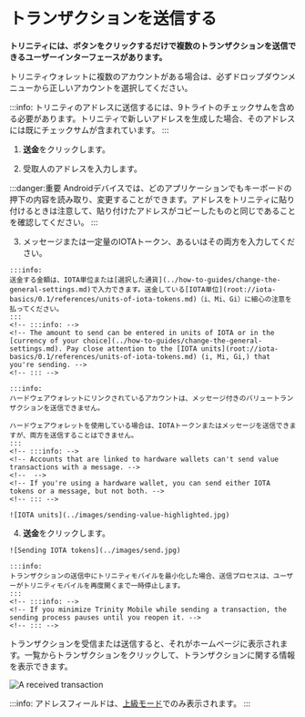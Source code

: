 # トランザクションを送信する
<!-- # Send a transaction -->

**トリニティには、ボタンをクリックするだけで複数のトランザクションを送信できるユーザーインターフェースがあります。**
<!-- **Trinity has a user interface that allows you to send multiple transactions at the click of a button.** -->

トリニティウォレットに複数のアカウントがある場合は、必ずドロップダウンメニューから正しいアカウントを選択してください。
<!-- If you have multiple accounts in your Trinity wallet, make sure that you select the correct account from the dropdown menu. -->

:::info:
トリニティのアドレスに送信するには、9トライトのチェックサムを含める必要があります。トリニティで新しいアドレスを生成した場合、そのアドレスには既にチェックサムが含まれています。
:::
<!-- :::info: -->
<!-- To send to an address in Trinity, it must include the 9-tryte checksum. If you generated a new address in Trinity, that address will already include the checksum. -->
<!-- ::: -->

1. **送金**をクリックします。
  <!-- 1. Click **Send** -->

2. 受取人のアドレスを入力します。
  <!-- 2. Enter a recipient's address -->

  :::danger:重要
  Androidデバイスでは、どのアプリケーションでもキーボードの押下の内容を読み取り、変更することができます。アドレスをトリニティに貼り付けるときは注意して、貼り付けたアドレスがコピーしたものと同じであることを確認してください。
  :::
  <!-- :::danger:Important -->
  <!-- On Android devices, any application can read the content of keyboard presses and modify it. Be careful when pasting an address into Trinity and make sure that the address you have pasted is the same one that you copied. -->
  <!-- ::: -->

3. メッセージまたは一定量のIOTAトークン、あるいはその両方を入力してください。
  <!-- 3. Enter either a message, or an amount of IOTA tokens, or both -->

    :::info:
    送金する金額は、IOTA単位または[選択した通貨](../how-to-guides/change-the-general-settings.md)で入力できます。送金している[IOTA単位](root://iota-basics/0.1/references/units-of-iota-tokens.md)（i、Mi、Gi）に細心の注意を払ってください。
    :::
    <!-- :::info: -->
    <!-- The amount to send can be entered in units of IOTA or in the [currency of your choice](../how-to-guides/change-the-general-settings.md). Pay close attention to the [IOTA units](root://iota-basics/0.1/references/units-of-iota-tokens.md) (i, Mi, Gi,) that you're sending. -->
    <!-- ::: -->

    :::info:
    ハードウェアウォレットにリンクされているアカウントは、メッセージ付きのバリュートランザクションを送信できません。

    ハードウェアウォレットを使用している場合は、IOTAトークンまたはメッセージを送信できますが、両方を送信することはできません。
    :::
    <!-- :::info: -->
    <!-- Accounts that are linked to hardware wallets can't send value transactions with a message. -->
    <!--  -->
    <!-- If you're using a hardware wallet, you can send either IOTA tokens or a message, but not both. -->
    <!-- ::: -->

    ![IOTA units](../images/sending-value-highlighted.jpg)

4. **送金**をクリックします。
  <!-- 4. Click **Send** -->

    ![Sending IOTA tokens](../images/send.jpg)

    :::info:
    トランザクションの送信中にトリニティモバイルを最小化した場合、送信プロセスは、ユーザーがトリニティモバイルを再度開くまで一時停止します。
    :::
    <!-- :::info: -->
    <!-- If you minimize Trinity Mobile while sending a transaction, the sending process pauses until you reopen it. -->
    <!-- ::: -->

トランザクションを受信または送信すると、それがホームページに表示されます。一覧からトランザクションをクリックして、トランザクションに関する情報を表示できます。
<!-- When you either receive or send a transaction, it appears on the home page. Click a transaction from the list to view information about it. -->

![A received transaction](../images/trinity-receive-message.png)

:::info:
アドレスフィールドは、[上級モード](../how-to-guides/change-the-advanced-settings.md)でのみ表示されます。
:::
<!-- :::info: -->
<!-- The Addresses field is displayed only in [Advanced mode](../how-to-guides/change-the-advanced-settings.md). -->
<!-- ::: -->
